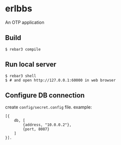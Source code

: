 erlbbs
=====

An OTP application

Build
-----

    $ rebar3 compile

Run local server
-----

    $ rebar3 shell
    $ # and open http://127.0.0.1:60000 in web browser

Configure DB connection
-----
create `config/secret.config` file. example:

```
[{
    db, [
        {address, "10.0.0.2"},
        {port, 8087}
    ]
}].
```
